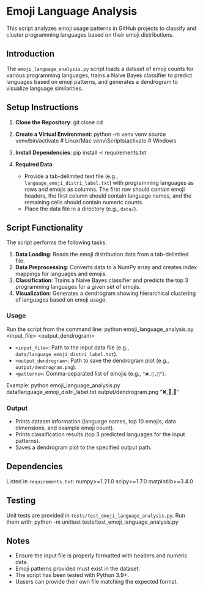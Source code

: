 # Emoji Language Analysis

This script analyzes emoji usage patterns in GitHub projects to classify and cluster programming languages based on their emoji distributions.

## Introduction
The `emoji_language_analysis.py` script loads a dataset of emoji counts for various programming languages, trains a Naive Bayes classifier to predict languages based on emoji patterns, and generates a dendrogram to visualize language similarities.

## Setup Instructions
1. **Clone the Repository**:
   git clone <repository-url>
   cd <repository-directory>

2. **Create a Virtual Environment**:
   python -m venv venv
   source venv/bin/activate  # Linux/Mac
   venv\Scripts\activate     # Windows

3. **Install Dependencies**:
   pip install -r requirements.txt

4. **Required Data**:
   - Provide a tab-delimited text file (e.g., `language_emoji_distri_label.txt`) with programming languages as rows and emojis as columns. The first row should contain emoji headers, the first column should contain language names, and the remaining cells should contain numeric counts.
   - Place the data file in a directory (e.g., `data/`).

## Script Functionality
The script performs the following tasks:
1. **Data Loading**: Reads the emoji distribution data from a tab-delimited file.
2. **Data Preprocessing**: Converts data to a NumPy array and creates index mappings for languages and emojis.
3. **Classification**: Trains a Naive Bayes classifier and predicts the top 3 programming languages for a given set of emojis.
4. **Visualization**: Generates a dendrogram showing hierarchical clustering of languages based on emoji usage.

### Usage
Run the script from the command line:
python emoji_language_analysis.py <input_file> <output_dendrogram> <patterns>
- `<input_file>`: Path to the input data file (e.g., `data/language_emoji_distri_label.txt`).
- `<output_dendrogram>`: Path to save the dendrogram plot (e.g., `output/dendrogram.png`).
- `<patterns>`: Comma-separated list of emojis (e.g., `"❌,🐛,🚀"`).

Example:
python emoji_language_analysis.py data/language_emoji_distri_label.txt output/dendrogram.png "❌,🐛,🚀"

### Output
- Prints dataset information (language names, top 10 emojis, data dimensions, and example emoji count).
- Prints classification results (top 3 predicted languages for the input patterns).
- Saves a dendrogram plot to the specified output path.

## Dependencies
Listed in `requirements.txt`:
numpy>=1.21.0
scipy>=1.7.0
matplotlib>=3.4.0

## Testing
Unit tests are provided in `tests/test_emoji_language_analysis.py`. Run them with:
python -m unittest tests/test_emoji_language_analysis.py

## Notes
- Ensure the input file is properly formatted with headers and numeric data.
- Emoji patterns provided must exist in the dataset.
- The script has been tested with Python 3.9+.
- Uusers can provide their own file matching the expected format.
